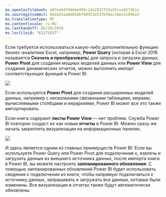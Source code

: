 ```yaml
---
ms.openlocfilehash: e87ea8470464e458c1da2037f25adfcee857361e
ms.sourcegitcommit: 60dad5aa0d85db790553e537bf8ac34ee3289ba3
ms.translationtype: MT
ms.contentlocale: ru-RU
ms.lasthandoff: 05/29/2019
ms.locfileid: "61271537"
---
```

Если требуется использоваться какую-либо дополнительную функцию бизнес-аналитики Excel, например, **Power Query** (которая в Excel 2016 называется **Скачать и преобразовать**) для запроса и загрузки данных, **Power Pivot** для создания мощных моделей данных или **Power View** для создания динамических отчетов, можно выполнить импорт соответствующих функций в Power BI.

![](media/5-3-import-powerpivot-powerview/5-3_1.png)

Если используется **Power Pivot** для создания расширенных моделей данных, например с несколькими связанными таблицами, мерами, вычисляемыми столбцами и иерархиями, Power BI может все это также импортировать.

Если книга содержит **листы Power View** — нет проблем. Служба Power BI повторно создаст их как новые **отчеты** в Power BI. Можно сразу же начать закреплять визуализации на информационных панелях.

![](media/5-3-import-powerpivot-powerview/5-3_2.png)

И здесь является одним из главных преимуществ Power BI: Если вы используете Power Query или Power Pivot для подключения к, извлечь и загрузить данные из внешнего источника данных, после импорта книги в Power BI, вы можете настроить **запланированного обновления**. С помощью запланированных обновлений Power BI будет использовать сведения о подключении из книги, чтобы напрямую подключаться к источнику данных, запрашивать и загружать все данные, которые были изменены. Все визуализации в отчетах также будут автоматически обновлены.

